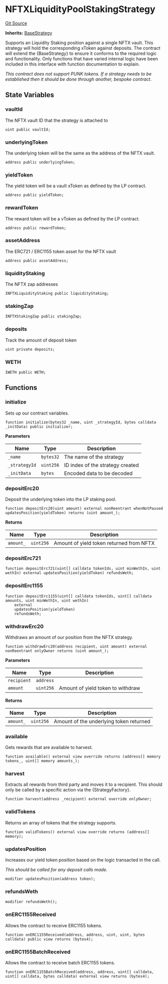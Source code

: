# NFTXLiquidityPoolStakingStrategy
[Git Source](https://github.com/FloorDAO/floor-v2/blob/445b96358cc205e432e359914c1681c0f44048b0/src/contracts/strategies/NFTXLiquidityPoolStakingStrategy.sol)

**Inherits:**
[BaseStrategy](/src/contracts/strategies/BaseStrategy.sol/contract.BaseStrategy.md)

Supports an Liquidity Staking position against a single NFTX vault. This strategy
will hold the corresponding xToken against deposits.
The contract will extend the {BaseStrategy} to ensure it conforms to the required
logic and functionality. Only functions that have varied internal logic have been
included in this interface with function documentation to explain.

*This contract does not support PUNK tokens. If a strategy needs to be established
then it should be done through another, bespoke contract.*


## State Variables
### vaultId
The NFTX vault ID that the strategy is attached to


```solidity
uint public vaultId;
```


### underlyingToken
The underlying token will be the same as the address of the NFTX vault.


```solidity
address public underlyingToken;
```


### yieldToken
The yield token will be a vault xToken as defined by the LP contract.


```solidity
address public yieldToken;
```


### rewardToken
The reward token will be a vToken as defined by the LP contract.


```solidity
address public rewardToken;
```


### assetAddress
The ERC721 / ERC1155 token asset for the NFTX vault


```solidity
address public assetAddress;
```


### liquidityStaking
The NFTX zap addresses


```solidity
INFTXLiquidityStaking public liquidityStaking;
```


### stakingZap

```solidity
INFTXStakingZap public stakingZap;
```


### deposits
Track the amount of deposit token


```solidity
uint private deposits;
```


### WETH

```solidity
IWETH public WETH;
```


## Functions
### initialize

Sets up our contract variables.


```solidity
function initialize(bytes32 _name, uint _strategyId, bytes calldata _initData) public initializer;
```
**Parameters**

|Name|Type|Description|
|----|----|-----------|
|`_name`|`bytes32`|The name of the strategy|
|`_strategyId`|`uint256`|ID index of the strategy created|
|`_initData`|`bytes`|Encoded data to be decoded|


### depositErc20

Deposit the underlying token into the LP staking pool.


```solidity
function depositErc20(uint amount) external nonReentrant whenNotPaused updatesPosition(yieldToken) returns (uint amount_);
```
**Returns**

|Name|Type|Description|
|----|----|-----------|
|`amount_`|`uint256`|Amount of yield token returned from NFTX|


### depositErc721


```solidity
function depositErc721(uint[] calldata tokenIds, uint minWethIn, uint wethIn) external updatesPosition(yieldToken) refundsWeth;
```

### depositErc1155


```solidity
function depositErc1155(uint[] calldata tokenIds, uint[] calldata amounts, uint minWethIn, uint wethIn)
    external
    updatesPosition(yieldToken)
    refundsWeth;
```

### withdrawErc20

Withdraws an amount of our position from the NFTX strategy.


```solidity
function withdrawErc20(address recipient, uint amount) external nonReentrant onlyOwner returns (uint amount_);
```
**Parameters**

|Name|Type|Description|
|----|----|-----------|
|`recipient`|`address`||
|`amount`|`uint256`|Amount of yield token to withdraw|

**Returns**

|Name|Type|Description|
|----|----|-----------|
|`amount_`|`uint256`|Amount of the underlying token returned|


### available

Gets rewards that are available to harvest.


```solidity
function available() external view override returns (address[] memory tokens_, uint[] memory amounts_);
```

### harvest

Extracts all rewards from third party and moves it to a recipient. This should
only be called by a specific action via the {StrategyFactory}.


```solidity
function harvest(address _recipient) external override onlyOwner;
```

### validTokens

Returns an array of tokens that the strategy supports.


```solidity
function validTokens() external view override returns (address[] memory);
```

### updatesPosition

Increases our yield token position based on the logic transacted in the call.

*This should be called for any deposit calls made.*


```solidity
modifier updatesPosition(address token);
```

### refundsWeth


```solidity
modifier refundsWeth();
```

### onERC1155Received

Allows the contract to receive ERC1155 tokens.


```solidity
function onERC1155Received(address, address, uint, uint, bytes calldata) public view returns (bytes4);
```

### onERC1155BatchReceived

Allows the contract to receive batch ERC1155 tokens.


```solidity
function onERC1155BatchReceived(address, address, uint[] calldata, uint[] calldata, bytes calldata) external view returns (bytes4);
```

